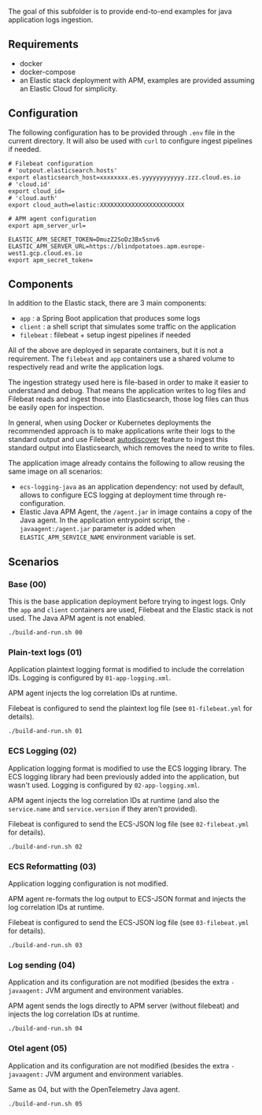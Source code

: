 The goal of this subfolder is to provide end-to-end examples for java application logs ingestion.

## Requirements
- docker
- docker-compose
- an Elastic stack deployment with APM, examples are provided assuming an Elastic Cloud for simplicity.

## Configuration

The following configuration has to be provided through `.env` file in the current directory.
It will also be used with `curl` to configure ingest pipelines if needed.

```
# Filebeat configuration
# 'outpout.elasticsearch.hosts'
export elasticsearch_host=xxxxxxxx.es.yyyyyyyyyyyy.zzz.cloud.es.io
# 'cloud.id'
export cloud_id=
# 'cloud.auth'
export cloud_auth=elastic:XXXXXXXXXXXXXXXXXXXXXXXX

# APM agent configuration
export apm_server_url=

ELASTIC_APM_SECRET_TOKEN=DmuzZ2SoDz3Bx5snv6
ELASTIC_APM_SERVER_URL=https://blindpotatoes.apm.europe-west1.gcp.cloud.es.io
export apm_secret_token=
```

## Components

In addition to the Elastic stack, there are 3 main components:
- `app` : a Spring Boot application that produces some logs
- `client` : a shell script that simulates some traffic on the application
- `filebeat` : filebeat + setup ingest pipelines if needed

All of the above are deployed in separate containers, but it is not a requirement.
The `filebeat` and `app` containers use a shared volume to respectively read and write the application logs.

The ingestion strategy used here is file-based in order to make it easier to understand and debug.
That means the application writes to log files and Filebeat reads and ingest those into Elasticsearch, those log files
can thus be easily open for inspection.

In general, when using Docker or Kubernetes deployments the recommended approach is to make applications write their
logs to the standard output and use Filebeat [autodiscover](https://www.elastic.co/guide/en/beats/filebeat/current/configuration-autodiscover.html) feature to ingest this standard output into Elasticsearch, which removes the need to write to files.

The application image already contains the following to allow reusing the same image on all scenarios:
- `ecs-logging-java` as an application dependency: not used by default, allows to configure ECS logging at deployment time through re-configuration.
- Elastic Java APM Agent, the `/agent.jar` in image contains a copy of the Java agent. In the application entrypoint script, the `-javaagent:/agent.jar` parameter is added when `ELASTIC_APM_SERVICE_NAME` environment variable is set.

## Scenarios

### Base (00)

This is the base application deployment before trying to ingest logs.
Only the `app` and `client` containers are used, Filebeat and the Elastic stack is not used.
The Java APM agent is not enabled.

```
./build-and-run.sh 00
```

### Plain-text logs (01)

Application plaintext logging format is modified to include the correlation IDs.
Logging is configured by `01-app-logging.xml`.

APM agent injects the log correlation IDs at runtime.

Filebeat is configured to send the plaintext log file (see `01-filebeat.yml` for details).

```
./build-and-run.sh 01
```

### ECS Logging (02)

Application logging format is modified to use the ECS logging library.
The ECS logging library had been previously added into the application, but wasn't used.
Logging is configured by `02-app-logging.xml`.

APM agent injects the log correlation IDs at runtime (and also the `service.name` and `service.version` if they aren't provided).

Filebeat is configured to send the ECS-JSON log file (see `02-filebeat.yml` for details).

```
./build-and-run.sh 02
```

### ECS Reformatting (03)

Application logging configuration is not modified.

APM agent re-formats the log output to ECS-JSON format and injects the log correlation IDs at runtime.

Filebeat is configured to send the ECS-JSON log file (see `03-filebeat.yml` for details).

```
./build-and-run.sh 03
```

### Log sending (04)

Application and its configuration are not modified (besides the extra `-javaagent:` JVM argument and environment variables.

APM agent sends the logs directly to APM server (without filebeat) and injects the log correlation IDs at runtime.

```
./build-and-run.sh 04
```

### Otel agent (05)

Application and its configuration are not modified (besides the extra `-javaagent:` JVM argument and environment variables.

Same as 04, but with the OpenTelemetry Java agent.

```
./build-and-run.sh 05
```
